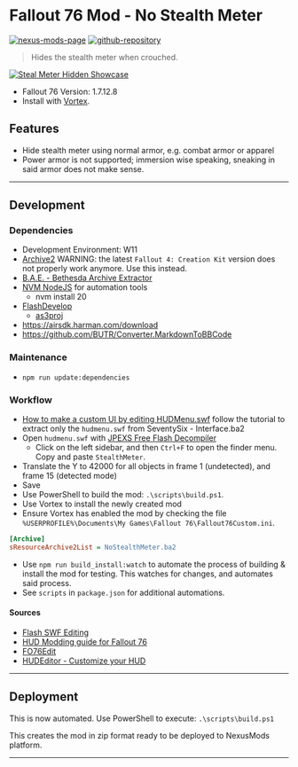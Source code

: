 [//]: # (DO NOT EDIT: This file has been autogenerated, any changes will be overwritten)
# Fallout 76 Mod - No Stealth Meter

[![nexus-mods-page](https://img.shields.io/badge/Nexus%20Mod-No%20Stealth%20Meter%20-orange?style=flat-square&logo=spinrilla)](https://www.nexusmods.com/fallout76/mods/1070)
[![github-repository](https://img.shields.io/badge/GitHub-Repository-green?style=flat-square&logo=github)](https://github.com/rdok/fallout76_mod_no_stealth_meter)

> Hides the stealth meter when crouched.

[![Steal Meter Hidden Showcase](https://raw.githubusercontent.com/rdok/fallout76_mod_no_stealth_meter/main/documentation/stealth_meter_hidden_showcase.webp)](https://www.nexusmods.com/fallout76/mods/1070)

- Fallout 76 Version: 1.7.12.8
- Install with [Vortex](https://www.nexusmods.com/about/vortex/).

## Features

- Hide stealth meter using normal armor, e.g. combat armor or apparel
- Power armor is not supported; immersion wise speaking, sneaking in said armor does not make sense.


***

[//]: # (DO NOT EDIT: This file has been autogenerated, any changes will be overwritten)
## Development

### Dependencies

- Development Environment: W11
- [Archive2](https://www.nexusmods.com/fallout76/mods/546?tab=files&file_id=13110) WARNING: the latest `Fallout 4: Creation Kit` version does not properly work anymore. Use this instead.
- [B.A.E. - Bethesda Archive Extractor](https://www.nexusmods.com/fallout4/mods/78/?)
- [NVM NodeJS](https://github.com/coreybutler/nvm-windows) for automation tools
  - nvm install 20
- [FlashDevelop](https://web.archive.org/web/20230715031747/http://www.flashdevelop.org/downloads/releases/FlashDevelop-5.3.3.zip)
  - [as3proj](https://docs.fileformat.com/programming/as3proj/)
- https://airsdk.harman.com/download
- https://github.com/BUTR/Converter.MarkdownToBBCode

### Maintenance

- `npm run update:dependencies`

### Workflow

- [How to make a custom UI by editing HUDMenu.swf](https://www.nexusmods.com/fallout4/articles/10) follow the tutorial to extract only the `hudmenu.swf` from SeventySix - Interface.ba2
- Open `hudmenu.swf` with [JPEXS Free Flash Decompiler](https://github.com/jindrapetrik/jpexs-decompiler/releases/tag/version20.1.0)
  - Click on the left sidebar, and then `Ctrl+F` to open the finder menu. Copy and paste `StealthMeter`.
- Translate the Y to 42000 for all objects in frame 1 (undetected), and frame 15 (detected mode)
- Save
- Use PowerShell to build the mod: `.\scripts\build.ps1`.
- Use Vortex to install the newly created mod
- Ensure Vortex has enabled the mod by checking the file `%USERPROFILE%\Documents\My Games\Fallout 76\Fallout76Custom.ini`.

```ini
[Archive]
sResourceArchive2List = NoStealthMeter.ba2
```

- Use `npm run build_install:watch` to automate the process of building & install the mod for testing. This watches for changes, and automates said process.
- See `scripts` in `package.json` for additional automations.

#### Sources

- [Flash SWF Editing](https://wiki.nexusmods.com/index.php/Flash_SWF_Editing)
- [HUD Modding guide for Fallout 76](https://github.com/sdaskaliesku/fo76modding)
- [FO76Edit](https://www.nexusmods.com/fallout76/mods/30)
- [HUDEditor - Customize your HUD](https://www.nexusmods.com/fallout76/mods/953)


***

[//]: # (DO NOT EDIT: This file has been autogenerated, any changes will be overwritten)
## Deployment

This is now automated. Use PowerShell to execute: `.\scripts\build.ps1`

This creates the mod in zip format ready to be deployed to NexusMods platform.


***

[//]: # (DO NOT EDIT: This file has been autogenerated, any changes will be overwritten)
